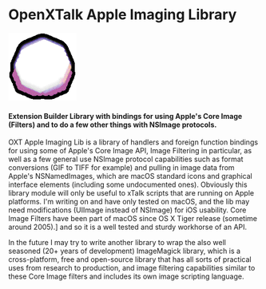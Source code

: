 # OpenXTalk Apple Imaging Library
![OXTAnimation](images/OXT_animated1.gif)

#### Extension Builder Library with bindings for using Apple's Core Image (Filters) and to do a few other things with NSImage protocols.

OXT Apple Imaging Lib is a library of handlers and foreign function bindings for using some of Apple's Core Image API, Image Filtering in particular, as  well as a few general use NSImage protocol capabilities such as format conversions (GIF to TIFF for example) and pulling in image data from Apple's NSNamedImages, which are macOS standard icons and graphical interface elements (including some undocumented ones). Obviously this library module will only be useful to xTalk scripts that are running on Apple platforms. I'm writing on and have only tested on macOS, and the lib may need modifications (UIImage instead of NSImage) for iOS usability. Core Image Filters have been part of macOS since OS X Tiger release (sometime around 2005).] and so it is a well tested and sturdy workhorse of an API.

In the future I may try to write another library to wrap the also well seasoned (20+ years of development) ImageMagick library, which is a cross-platform, free and open-source library that has all sorts of practical uses from research to production, and image filtering capabilities similar to these Core Image filters and includes its own image scripting language.

